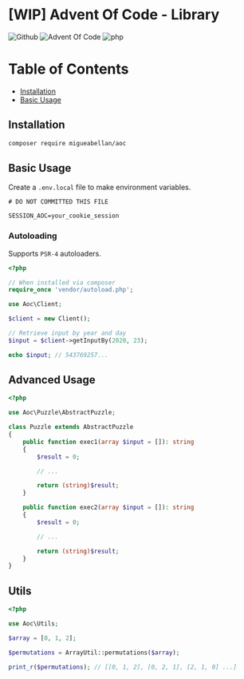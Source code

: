 # [WIP] Advent Of Code - Library

![Github](https://github.com/migueabellan/aoc/workflows/Test/badge.svg)
![Advent Of Code](https://img.shields.io/badge/Advent%20Of%20Code-library-orange?style=flat-square)
![php](https://img.shields.io/github/languages/top/migueabellan/aoc?style=flat-square)

# Table of Contents

- [Installation](#installation)
- [Basic Usage](#basic-usage)

## Installation

```sh
composer require migueabellan/aoc
```

## Basic Usage

Create a `.env.local` file to make environment variables.

```
# DO NOT COMMITTED THIS FILE

SESSION_AOC=your_cookie_session
```

### Autoloading

Supports `PSR-4` autoloaders.

```php
<?php

// When installed via composer
require_once 'vendor/autoload.php';

use Aoc\Client;

$client = new Client();

// Retrieve input by year and day
$input = $client->getInputBy(2020, 23);

echo $input; // 543769257...
```

## Advanced Usage

```php
<?php

use Aoc\Puzzle\AbstractPuzzle;

class Puzzle extends AbstractPuzzle
{
    public function exec1(array $input = []): string
    {
        $result = 0;

        // ...

        return (string)$result;
    }

    public function exec2(array $input = []): string
    {
        $result = 0;

        // ...

        return (string)$result;
    }
}
```

## Utils

```php
<?php

use Aoc\Utils;

$array = [0, 1, 2];

$permutations = ArrayUtil::permutations($array);

print_r($permutations); // [[0, 1, 2], [0, 2, 1], [2, 1, 0] ...]
```